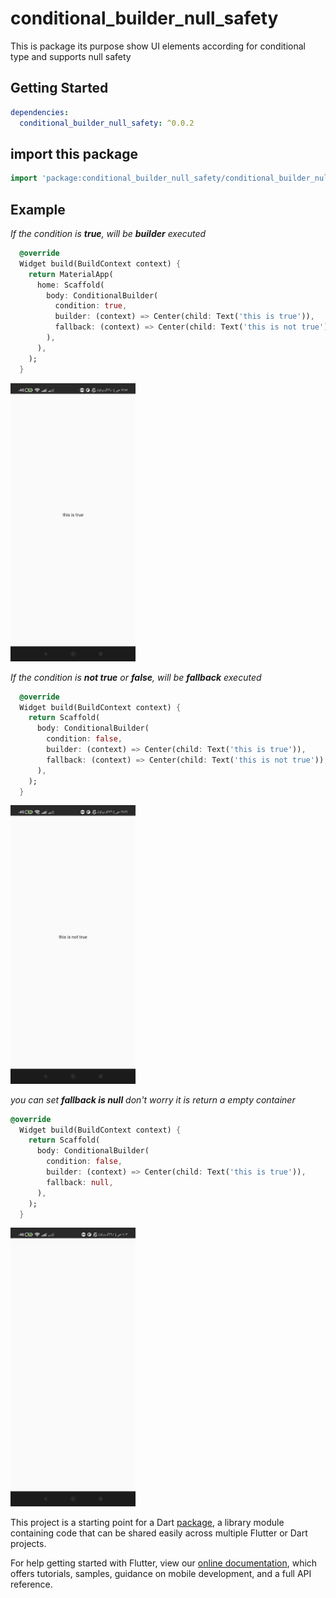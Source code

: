 # conditional_builder_null_safety

This is package its purpose show UI elements according for conditional type and supports null safety

## Getting Started

```yaml
dependencies:
  conditional_builder_null_safety: ^0.0.2
```

## import this package
```dart
import 'package:conditional_builder_null_safety/conditional_builder_null_safety.dart';
```
## Example
*If the condition is ***true***, will be ***builder*** executed*
```dart
  @override
  Widget build(BuildContext context) {
    return MaterialApp(
      home: Scaffold(
        body: ConditionalBuilder(
          condition: true,
          builder: (context) => Center(child: Text('this is true')),
          fallback: (context) => Center(child: Text('this is not true')),
        ),
      ),
    );
  }
```

<img src="screenshot/Screenshot_2.jpg" width="200"/>

*If the condition is ***not true*** or ***false***, will be ***fallback*** executed*
```dart
  @override
  Widget build(BuildContext context) {
    return Scaffold(
      body: ConditionalBuilder(
        condition: false,
        builder: (context) => Center(child: Text('this is true')),
        fallback: (context) => Center(child: Text('this is not true')),
      ),
    );
  }
```

<img src="screenshot/Screenshot_3.jpg" width="200"/>

*you can set ***fallback is null*** don't worry it is return a empty container*
```dart
@override
  Widget build(BuildContext context) {
    return Scaffold(
      body: ConditionalBuilder(
        condition: false,
        builder: (context) => Center(child: Text('this is true')),
        fallback: null,
      ),
    );
  }
```
<img src="https://github.com/HamadaAllipy/conditonal_builder_null_safety/blob/version_0.0.3/Screenshot_1.jpg" width="200"/>

This project is a starting point for a Dart
[package](https://flutter.dev/developing-packages/),
a library module containing code that can be shared easily across
multiple Flutter or Dart projects.

For help getting started with Flutter, view our 
[online documentation](https://flutter.dev/docs), which offers tutorials, 
samples, guidance on mobile development, and a full API reference.
